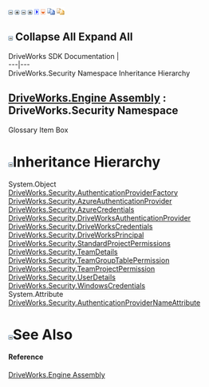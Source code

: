 ![](dotnetimages/collapse.gif) ![](dotnetimages/expand.gif) ![](dotnetimages/collapse.gif) ![](dotnetimages/expand.gif) ![](dotnetimages/drpdown.gif) ![](dotnetimages/drpdown_orange.gif) ![](dotnetimages/copycode.gif) ![](dotnetimages/copycodeHighlight.gif)

![](dotnetimages/collapse.gif) Collapse All Expand All  
---  
DriveWorks SDK Documentation  |   
---|---  
DriveWorks.Security Namespace Inheritance Hierarchy   
  
[DriveWorks.Engine Assembly](topic2156.md) : DriveWorks.Security Namespace  
---  
  
Glossary Item Box

# ![](dotnetimages/collapse.gif)Inheritance Hierarchy

System.Object  
[DriveWorks.Security.AuthenticationProviderFactory](topic10617.md)  
[DriveWorks.Security.AzureAuthenticationProvider](topic10634.md)  
[DriveWorks.Security.AzureCredentials](topic10646.md)  
[DriveWorks.Security.DriveWorksAuthenticationProvider](topic10660.md)  
[DriveWorks.Security.DriveWorksCredentials](topic10669.md)  
[DriveWorks.Security.DriveWorksPrincipal](topic10684.md)  
[DriveWorks.Security.StandardProjectPermissions](topic10695.md)  
[DriveWorks.Security.TeamDetails](topic10703.md)  
[DriveWorks.Security.TeamGroupTablePermission](topic10718.md)  
[DriveWorks.Security.TeamProjectPermission](topic10729.md)  
[DriveWorks.Security.UserDetails](topic10740.md)  
[DriveWorks.Security.WindowsCredentials](topic10756.md)  
System.Attribute  
[DriveWorks.Security.AuthenticationProviderNameAttribute](topic10626.md)  


# ![](dotnetimages/collapse.gif)See Also

#### Reference

[DriveWorks.Engine Assembly](topic2156.md)



